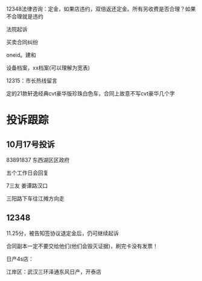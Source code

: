 12348法律咨询：定金，如果店违约，双倍返还定金。所有另收费是否合理？如果不合理就是违约

法院起诉

买卖合同纠纷

oneid。建和

设备档案，xx档案(可以理解为宽表)

12315：市长热线留言

定的21款轩逸经典cvt豪华版珍珠白色车，合同上故意不写cvt豪华几个字

# 投诉跟踪

## 10月17号投诉

83891837  东西湖区区政府

五个工作日会回复

7三友 姜谭路汉口

三阳路下车往江摊方向走

## 12348

11.25分，被告知签协议退定金后，仍可继续起诉









合同副本一定不要交给他们(他们会毁灭证据)，刷完卡没有发票！



日产4s店： 

江岸区：武汉三环泽通东风日产，开泰店

